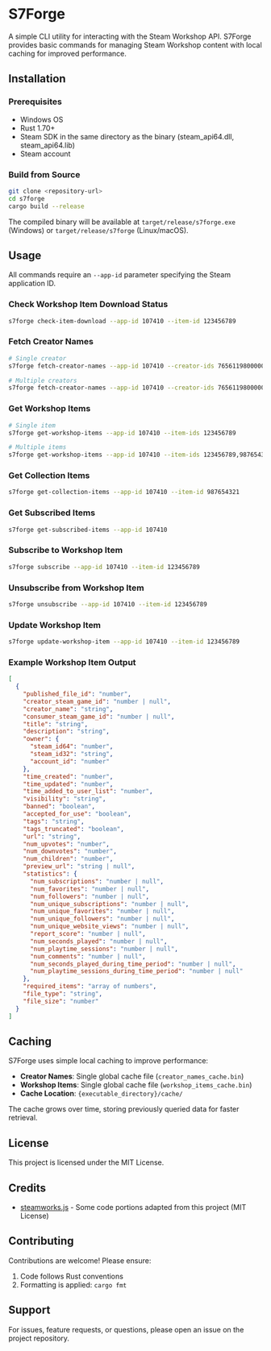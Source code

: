 # S7Forge

A simple CLI utility for interacting with the Steam Workshop API. S7Forge provides basic commands for managing Steam Workshop content with local caching for improved performance.

## Installation

### Prerequisites

- Windows OS
- Rust 1.70+ 
- Steam SDK in the same directory as the binary (steam_api64.dll, steam_api64.lib)
- Steam account

### Build from Source

```bash
git clone <repository-url>
cd s7forge
cargo build --release
```

The compiled binary will be available at `target/release/s7forge.exe` (Windows) or `target/release/s7forge` (Linux/macOS).

## Usage

All commands require an `--app-id` parameter specifying the Steam application ID.

### Check Workshop Item Download Status

```bash
s7forge check-item-download --app-id 107410 --item-id 123456789
```

### Fetch Creator Names

```bash
# Single creator
s7forge fetch-creator-names --app-id 107410 --creator-ids 76561198000000000

# Multiple creators
s7forge fetch-creator-names --app-id 107410 --creator-ids 76561198000000000,76561198000000001
```

### Get Workshop Items

```bash
# Single item
s7forge get-workshop-items --app-id 107410 --item-ids 123456789

# Multiple items
s7forge get-workshop-items --app-id 107410 --item-ids 123456789,987654321,555666777
```

### Get Collection Items

```bash
s7forge get-collection-items --app-id 107410 --item-id 987654321
```

### Get Subscribed Items

```bash
s7forge get-subscribed-items --app-id 107410
```

### Subscribe to Workshop Item

```bash
s7forge subscribe --app-id 107410 --item-id 123456789
```

### Unsubscribe from Workshop Item

```bash
s7forge unsubscribe --app-id 107410 --item-id 123456789
```

### Update Workshop Item

```bash
s7forge update-workshop-item --app-id 107410 --item-id 123456789
```

### Example Workshop Item Output

```json
[
  {
    "published_file_id": "number",
    "creator_steam_game_id": "number | null",
    "creator_name": "string",
    "consumer_steam_game_id": "number | null",
    "title": "string",
    "description": "string",
    "owner": {
      "steam_id64": "number",
      "steam_id32": "string",
      "account_id": "number"
    },
    "time_created": "number",
    "time_updated": "number",
    "time_added_to_user_list": "number",
    "visibility": "string",
    "banned": "boolean",
    "accepted_for_use": "boolean",
    "tags": "string",
    "tags_truncated": "boolean",
    "url": "string",
    "num_upvotes": "number",
    "num_downvotes": "number",
    "num_children": "number",
    "preview_url": "string | null",
    "statistics": {
      "num_subscriptions": "number | null",
      "num_favorites": "number | null",
      "num_followers": "number | null",
      "num_unique_subscriptions": "number | null",
      "num_unique_favorites": "number | null",
      "num_unique_followers": "number | null",
      "num_unique_website_views": "number | null",
      "report_score": "number | null",
      "num_seconds_played": "number | null",
      "num_playtime_sessions": "number | null",
      "num_comments": "number | null",
      "num_seconds_played_during_time_period": "number | null",
      "num_playtime_sessions_during_time_period": "number | null"
    },
    "required_items": "array of numbers",
    "file_type": "string",
    "file_size": "number"
  }
]
```

## Caching

S7Forge uses simple local caching to improve performance:

- **Creator Names**: Single global cache file (`creator_names_cache.bin`)
- **Workshop Items**: Single global cache file (`workshop_items_cache.bin`)
- **Cache Location**: `{executable_directory}/cache/`

The cache grows over time, storing previously queried data for faster retrieval.

## License

This project is licensed under the MIT License.

## Credits

- [steamworks.js](https://github.com/ceifa/steamworks.js) - Some code portions adapted from this project (MIT License)

## Contributing

Contributions are welcome! Please ensure:

1. Code follows Rust conventions
2. Formatting is applied: `cargo fmt`

## Support

For issues, feature requests, or questions, please open an issue on the project repository.